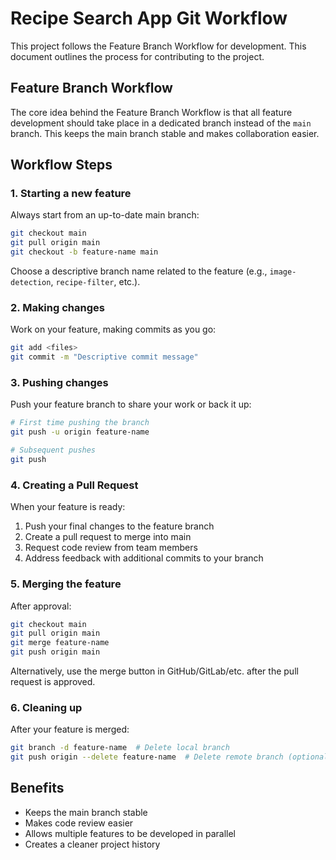 # Recipe Search App Git Workflow

This project follows the Feature Branch Workflow for development. This document outlines the process for contributing to the project.

## Feature Branch Workflow

The core idea behind the Feature Branch Workflow is that all feature development should take place in a dedicated branch instead of the `main` branch. This keeps the main branch stable and makes collaboration easier.

## Workflow Steps

### 1. Starting a new feature

Always start from an up-to-date main branch:

```bash
git checkout main
git pull origin main
git checkout -b feature-name main
```

Choose a descriptive branch name related to the feature (e.g., `image-detection`, `recipe-filter`, etc.).

### 2. Making changes

Work on your feature, making commits as you go:

```bash
git add <files>
git commit -m "Descriptive commit message"
```

### 3. Pushing changes

Push your feature branch to share your work or back it up:

```bash
# First time pushing the branch
git push -u origin feature-name

# Subsequent pushes
git push
```

### 4. Creating a Pull Request

When your feature is ready:

1. Push your final changes to the feature branch
2. Create a pull request to merge into main
3. Request code review from team members
4. Address feedback with additional commits to your branch

### 5. Merging the feature

After approval:

```bash
git checkout main
git pull origin main
git merge feature-name
git push origin main
```

Alternatively, use the merge button in GitHub/GitLab/etc. after the pull request is approved.

### 6. Cleaning up

After your feature is merged:

```bash
git branch -d feature-name  # Delete local branch
git push origin --delete feature-name  # Delete remote branch (optional)
```

## Benefits

- Keeps the main branch stable
- Makes code review easier
- Allows multiple features to be developed in parallel
- Creates a cleaner project history 